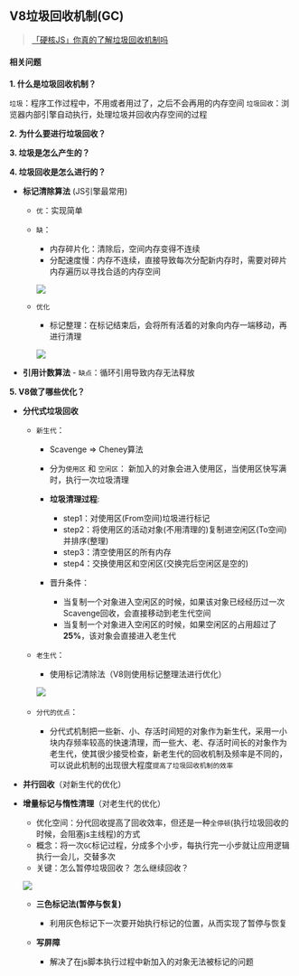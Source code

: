 ## V8垃圾回收机制(GC)


> [「硬核JS」你真的了解垃圾回收机制吗](https://juejin.cn/post/6981588276356317214)

#### 相关问题

**1. 什么是垃圾回收机制？**

  `垃圾`：程序工作过程中，不用或者用过了，之后不会再用的内存空间
  `垃圾回收`：浏览器内部引擎自动执行，处理垃圾并回收内存空间的过程

  

**2. 为什么要进行垃圾回收？**

**3. 垃圾是怎么产生的？**

**4. 垃圾回收是怎么进行的？** 

- **标记清除算法** (JS引擎最常用)

  - `优`：实现简单
  - `缺`：
    - 内存碎片化：清除后，空间内存变得不连续
    - 分配速度慢：内存不连续，直接导致每次分配新内存时，需要对碎片内存遍历以寻找合适的内存空间

    ![](https://images.vrm.cn/ox/2023/02/06/%E6%A0%87%E8%AE%B0%E6%B8%85%E9%99%A4.png)

  - `优化`
    - 标记整理：在标记结束后，会将所有活着的对象向内存一端移动，再进行清理

    ![](https://images.vrm.cn/ox/2023/02/06/%E6%A0%87%E8%AE%B0%E6%95%B4%E7%90%86.png)


- **引用计数算法**
      - `缺点`：循环引用导致内存无法释放



**5. V8做了哪些优化？**

- **分代式垃圾回收**

  - `新生代`：
    - Scavenge => Cheney算法
    - 分为`使用区` 和 `空闲区`： 新加入的对象会进入使用区，当使用区快写满时，执行一次垃圾清理
    - **垃圾清理过程**:
      - step1：对使用区(From空间)垃圾进行标记
      - step2：将使用区的活动对象(不用清理的)复制进空闲区(To空间)并排序(整理)
      - step3：清空使用区的所有内存
      - step4：交换使用区和空闲区(交换完后空闲区是空的)

    - 晋升条件：
      - 当复制一个对象进入空闲区的时候，如果该对象已经经历过一次Scavenge回收，会直接移动到老生代空间
      - 当复制一个对象进入空闲区的时候，如果空闲区的占用超过了**25%**，该对象会直接进入老生代

  - `老生代`：
    - 使用标记清除法（V8则使用标记整理法进行优化）

    ![](https://images.vrm.cn/ox/2023/02/06/%E5%88%86%E4%BB%A3%E5%BC%8F%E5%9E%83%E5%9C%BE%E5%9B%9E%E6%94%B6.png)
​
  - `分代的优点`：
    - 分代式机制把一些新、小、存活时间短的对象作为新生代，采用一小块内存频率较高的快速清理，而一些大、老、存活时间长的对象作为老生代，使其很少接受检查，新老生代的回收机制及频率是不同的，可以说此机制的出现很大程度`提高了垃圾回收机制的效率`


- **并行回收**（对新生代的优化）


- **增量标记与惰性清理**（对老生代的优化）

  - 优化空间：分代回收提高了回收效率，但还是一种`全停顿`(执行垃圾回收的时候，会阻塞js主线程)的方式
  - 概念：将一次`GC`标记过程，分成多个小步，每执行完一小步就让应用逻辑执行一会儿，交替多次
  - 关键：怎么暂停垃圾回收？ 怎么继续回收？

  ![](https://images.vrm.cn/ox/2023/02/06/%E5%A2%9E%E9%87%8F%E6%A0%87%E8%AE%B0.png)

  - **三色标记法(暂停与恢复)**

    - 利用灰色标记下一次要开始执行标记的位置，从而实现了暂停与恢复

  - **写屏障**

    - 解决了在js脚本执行过程中新加入的对象无法被标记的问题

